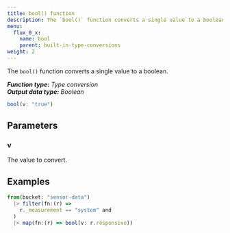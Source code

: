 ```yaml
---
title: bool() function
description: The `bool()` function converts a single value to a boolean.
menu:
  flux_0_x:
    name: bool
    parent: built-in-type-conversions
weight: 2
---
```


The `bool()` function converts a single value to a boolean.

_**Function type:** Type conversion_  
_**Output data type:** Boolean_

```js
bool(v: "true")
```

## Parameters

### v
The value to convert.

## Examples
```js
from(bucket: "sensor-data")
  |> filter(fn:(r) =>
    r._measurement == "system" and
  )
  |> map(fn:(r) => bool(v: r.responsive))
```
